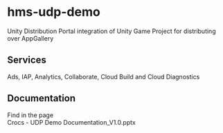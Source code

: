 # hms-udp-demo
Unity Distribution Portal integration of Unity Game Project for distributing over AppGallery

## Services
Ads, IAP, Analytics, Collaborate, Cloud Build and Cloud Diagnostics

## Documentation
Find in the page <br>
Crocs - UDP Demo Documentation_V1.0.pptx
